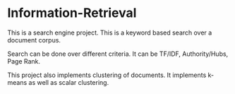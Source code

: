 Information-Retrieval
=====================

This is a search engine project. This is a keyword based search over a document corpus. 

Search can be done over different criteria. It can be TF/IDF, Authority/Hubs, Page Rank.

This project also implements clustering of documents. It implements k-means as well as scalar clustering.
